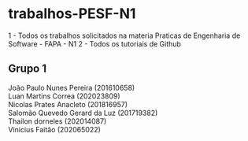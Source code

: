# trabalhos-PESF-N1
1 - Todos os trabalhos solicitados na materia Praticas de Engenharia de Software - FAPA - N1
2 - Todos os tutoriais de Github

## **Grupo 1** 

João Paulo Nunes Pereira (201610658)<br/>
Luan Martins Correa (202023809)<br/>
Nicolas Prates Anacleto (201816957)<br/>
Salomão Quevedo Gerard da Luz (201719382)<br/>
Thailon dorneles (202014087)<br/>
Vinicius Faitão (202065022)<br/>
